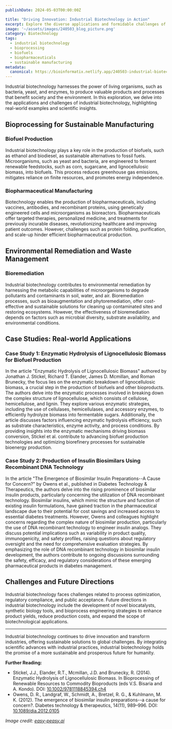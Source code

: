 ```yaml
---
publishDate: 2024-05-03T00:00:00Z

title: "Driving Innovation: Industrial Biotechnology in Action"
excerpt: Explore the diverse applications and formidable challenges of industrial biotechnology, where cutting-edge science meets real-world solutions to drive innovation across various sectors.
image: '~/assets/images/240503_blog_picture.png'
category: Biotechnology
tags:
  - industrial biotechnology
  - bioprocessing
  - biofuels
  - biopharmaceuticals
  - sustainable manufacturing
metadata:
  canonical: https://bioinformatix.netlify.app/240503-industrial-biotechnology-action
---
```


Industrial biotechnology harnesses the power of living organisms, such as bacteria, yeast, and enzymes, to produce valuable products and processes that benefit society and the environment. In this exploration, we delve into the applications and challenges of industrial biotechnology, highlighting real-world examples and scientific insights.

## Bioprocessing for Sustainable Manufacturing

### Biofuel Production

Industrial biotechnology plays a key role in the production of biofuels, such as ethanol and biodiesel, as sustainable alternatives to fossil fuels. Microorganisms, such as yeast and bacteria, are engineered to ferment renewable feedstocks, such as corn, sugarcane, and lignocellulosic biomass, into biofuels. This process reduces greenhouse gas emissions, mitigates reliance on finite resources, and promotes energy independence.

### Biopharmaceutical Manufacturing

Biotechnology enables the production of biopharmaceuticals, including vaccines, antibodies, and recombinant proteins, using genetically engineered cells and microorganisms as bioreactors. Biopharmaceuticals offer targeted therapies, personalized medicine, and treatments for previously incurable diseases, revolutionizing healthcare and improving patient outcomes. However, challenges such as protein folding, purification, and scale-up hinder efficient biopharmaceutical production.

## Environmental Remediation and Waste Management

### Bioremediation

Industrial biotechnology contributes to environmental remediation by harnessing the metabolic capabilities of microorganisms to degrade pollutants and contaminants in soil, water, and air. Bioremediation processes, such as bioaugmentation and phytoremediation, offer cost-effective and sustainable solutions for cleaning up contaminated sites and restoring ecosystems. However, the effectiveness of bioremediation depends on factors such as microbial diversity, substrate availability, and environmental conditions.

## Case Studies: Real-world Applications

### Case Study 1: Enzymatic Hydrolysis of Lignocellulosic Biomass for Biofuel Production

In the article "Enzymatic Hydrolysis of Lignocellulosic Biomass" authored by Jonathan J. Stickel, Richard T. Elander, James D. Mcmillan, and Roman Brunecky, the focus lies on the enzymatic breakdown of lignocellulosic biomass, a crucial step in the production of biofuels and other bioproducts. The authors delve into the enzymatic processes involved in breaking down the complex structure of lignocellulose, which consists of cellulose, hemicellulose, and lignin. They explore various enzymatic strategies, including the use of cellulases, hemicellulases, and accessory enzymes, to efficiently hydrolyze biomass into fermentable sugars. Additionally, the article discusses factors influencing enzymatic hydrolysis efficiency, such as substrate characteristics, enzyme activity, and process conditions. By providing insights into the enzymatic mechanisms driving biomass conversion, Stickel et al. contribute to advancing biofuel production technologies and optimizing biorefinery processes for sustainable bioenergy production.

### Case Study 2: Production of Insulin Biosimilars Using Recombinant DNA Technology

In the article "The Emergence of Biosimilar Insulin Preparations--A Cause for Concern?" by Owens et al., published in Diabetes Technology & Therapeutics, the authors delve into the rising prominence of biosimilar insulin products, particularly concerning the utilization of DNA recombinant technology. Biosimilar insulins, which mimic the structure and function of existing insulin formulations, have gained traction in the pharmaceutical landscape due to their potential for cost savings and increased access to essential diabetes treatments. However, Owens and colleagues highlight concerns regarding the complex nature of biosimilar production, particularly the use of DNA recombinant technology to engineer insulin analogs. They discuss potential implications such as variability in product quality, immunogenicity, and safety profiles, raising questions about regulatory oversight and the need for comprehensive evaluation strategies. By emphasizing the role of DNA recombinant technology in biosimilar insulin development, the authors contribute to ongoing discussions surrounding the safety, efficacy, and regulatory considerations of these emerging pharmaceutical products in diabetes management.

## Challenges and Future Directions

Industrial biotechnology faces challenges related to process optimization, regulatory compliance, and public acceptance. Future directions in industrial biotechnology include the development of novel biocatalysts, synthetic biology tools, and bioprocess engineering strategies to enhance product yields, reduce production costs, and expand the scope of biotechnological applications.

***

Industrial biotechnology continues to drive innovation and transform industries, offering sustainable solutions to global challenges. By integrating scientific advances with industrial practices, industrial biotechnology holds the promise of a more sustainable and prosperous future for humanity.

**Further Reading:**

- Stickel, J.J., Elander, R.T., Mcmillan, J.D. and Brunecky, R. (2014). Enzymatic Hydrolysis of Lignocellulosic Biomass. In Bioprocessing of Renewable Resources to Commodity Bioproducts (eds V.S. Bisaria and A. Kondo). DOI: [10.1002/9781118845394.ch4](https://doi.org/10.1002/9781118845394.ch4)
- Owens, D. R., Landgraf, W., Schmidt, A., Bretzel, R. G., & Kuhlmann, M. K. (2012). The emergence of biosimilar insulin preparations--a cause for concern?. Diabetes technology & therapeutics, 14(11), 989–996. DOI: [10.1089/dia.2012.0105](https://doi.org/10.1089/dia.2012.0105)

*Image credit: [easy-peasy.ai](https://easy-peasy.ai/ai-image-generator/images/recycling-used-cooking-oil-eco-friendly-scenario)*
